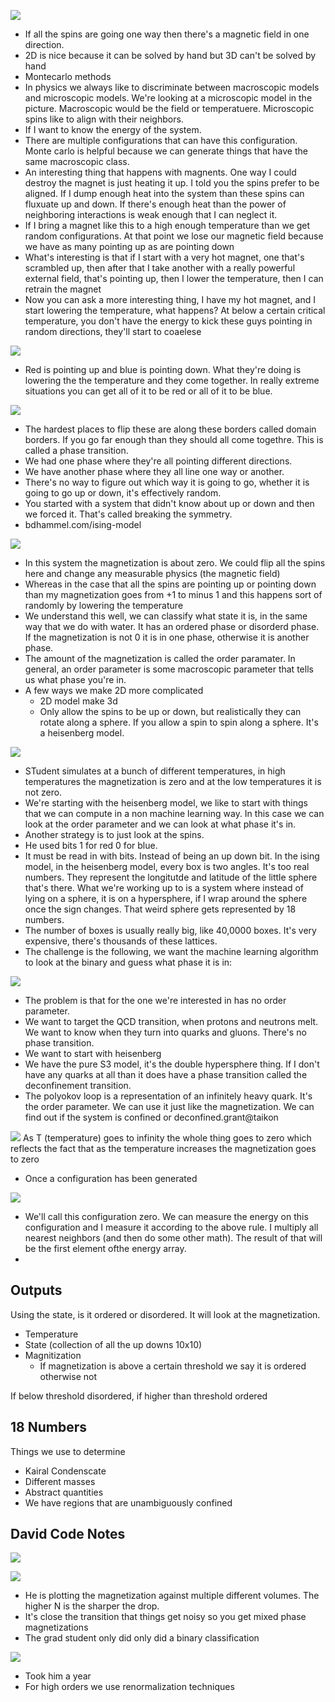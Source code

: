 ![](2023-11-05-10-25-27.png)

- If all the spins are going one way then there's a magnetic field in one direction.
- 2D is nice because it can be solved by hand but 3D can't be solved by hand
- Montecarlo methods
- In physics we always like to discriminate between macroscopic models and microscopic models. We're looking at a microscopic model in the picture. Macroscopic would be the field or temperatuere. Microscopic spins like to align with their neighbors. 
- If I want to know the energy of the system.
- There are multiple configurations that can have this configuration. Monte carlo is helpful because we can generate things that have the same macroscopic class.
- An interesting thing that happens with magnents. One way I could destroy the magnet is just heating it up. I told you the spins prefer to be aligned. If I dump enough heat into the system than these spins can fluxuate up and down. If there's enough heat than the power of neighboring interactions is weak enough that I can neglect it.
- If I bring a magnet like this to a high enough temperature than we get random configurations. At that point we lose our magnetic field because we have as many pointing up as are pointing down
- What's interesting is that if I start with a very hot magnet, one that's scrambled up, then after that I take another with a really powerful external field, that's pointing up, then I lower the temperature, then I can retrain the magnet
- Now you can ask a more interesting thing, I have my hot magnet, and I start lowering the temperature, what happens? At below a certain critical temperature, you don't have the energy to kick these guys pointing in random directions, they'll start to coaelese 

![](2023-11-05-10-33-45.png)

- Red is pointing up and blue is pointing down. What they're doing is lowering the the temperature and they come together. In really extreme situations you can get all of it to be red or all of it to be blue.

![](2023-11-05-10-34-02.png)

- The hardest places to flip these are along these borders called domain borders. If you go far enough than they should all come togethre. This is called a phase transition.
- We had one phase where they're all pointing different directions.
- We have another phase where they all line one way or another.
- There's no way to figure out which way it is going to go, whether it is going to go up or down, it's effectively random.
- You started with a system that didn't know about up or down and then we forced it. That's called breaking the symmetry.
- bdhammel.com/ising-model

![](2023-11-05-10-36-45.png)

- In this system the magnetization is about zero. We could flip all the spins here and change any measurable physics (the magnetic field)
- Whereas in the case that all the spins are pointing up or pointing down than my magnetization goes from +1 to minus 1 and this happens sort of randomly by lowering the temperature
- We understand this well, we can classify what state it is, in the same way that we do with water. It has an ordered phase or disorderd phase. If the magnetization is not 0 it is in one phase, otherwise it is another phase.
- The amount of the magnetization is called the order paramater. In general, an order parameter is some macroscopic parameter that tells us what phase you're in.
- A few ways we make 2D more complicated
  - 2D model make 3d
  - Only allow the spins to be up or down, but realistically they can rotate along a sphere. If you allow a spin to spin along a sphere. It's a heisenberg model.

![](2023-11-05-10-40-25.png)

- STudent simulates at a bunch of different temperatures, in high temperatures the magnetization is zero and at the low temperatures it is not zero.
- We're starting with the heisenberg model, we like to start with things that we can compute in a non machine learning way. In this case we can look at the order parameter and we can look at what phase it's in.
- Another strategy is to just look at the spins.
- He used bits 1 for red 0 for blue.
- It must be read in with bits. Instead of being an up down bit. In the ising model, in the heisenberg model, every box is two angles. It's too real numbers. They represent the longitutde and latitude of the little sphere that's there. What we're working up to is a system where instead of lying on a sphere, it is on a hypersphere, if I wrap around the sphere once the sign changes. That weird sphere gets represented by 18 numbers. 
- The number of boxes is usually really big, like 40,0000 boxes. It's very expensive, there's thousands of these lattices.
- The challenge is the following, we want the machine learning algorithm to look at the binary and guess what phase it is in:

![](2023-11-05-10-47-58.png)

- The problem is that for the one we're interested in has no order parameter.
- We want to target the QCD transition, when protons and neutrons melt. We want to know when they turn into quarks and gluons. There's no phase transition.
- We want to start with heisenberg
- We have the pure S3 model, it's the double hypersphere thing. If I don't have any quarks at all than it does have a phase transition called the deconfinement transition.
- The polyokov loop is a representation of an infinitely heavy quark. It's the order parameter. We can use it just like the magnetization. We can find out if the system is confined or deconfined.grant@taikon

![](images/2023-11-05-11-44-13.png) As T (temperature) goes to infinity the whole thing goes to zero which reflects the fact that as the temperature increases the magnetization goes to zero

- Once a configuration has been generated

![](images/2023-11-05-11-47-57.png)

- We'll call this configuration zero. We can measure the energy on this configuration and I measure it according to the above rule. I multiply all nearest neighbors (and then do some other math). The result of that will be the first element ofthe energy array.
- 
## Outputs

Using the state, is it ordered or disordered. It will look at the magnetization.

- Temperature
- State (collection of all the up downs 10x10)
- Magnitization
  - If magnetization is above a certain threshold we say it is ordered otherwise not

If below threshold disordered, if higher than threshold ordered

## 18 Numbers

Things we use to determine

- Kairal Condenscate
- Different masses
- Abstract quantities
- We have regions that are unambiguously confined

## David Code Notes

![](images/2023-11-09-15-46-12.png)

![](images/2023-11-09-15-53-17.png)

- He is plotting the magnetization against multiple different volumes. The higher N is the sharper the drop. 
- It's close the transition that things get noisy so you get mixed phase magnetizations
- The grad student only did only did a binary classification

![](images/2023-11-09-16-18-42.png)

- Took him a year
- For high orders we use renormalization techniques